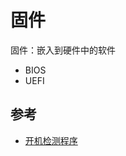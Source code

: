 # 固件

固件：嵌入到硬件中的软件

* BIOS
* UEFI

## 参考

* [开机检测程序](https://cyc2018.github.io/CS-Notes/#/notes/Linux?id=%E5%BC%80%E6%9C%BA%E6%A3%80%E6%B5%8B%E7%A8%8B%E5%BA%8F)